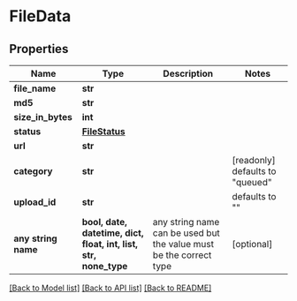 # FileData


## Properties
Name | Type | Description | Notes
------------ | ------------- | ------------- | -------------
**file_name** | **str** |  | 
**md5** | **str** |  | 
**size_in_bytes** | **int** |  | 
**status** | [**FileStatus**](FileStatus.md) |  | 
**url** | **str** |  | 
**category** | **str** |  | [readonly] defaults to "queued"
**upload_id** | **str** |  | defaults to ""
**any string name** | **bool, date, datetime, dict, float, int, list, str, none_type** | any string name can be used but the value must be the correct type | [optional]

[[Back to Model list]](../README.md#documentation-for-models) [[Back to API list]](../README.md#documentation-for-api-endpoints) [[Back to README]](../README.md)



